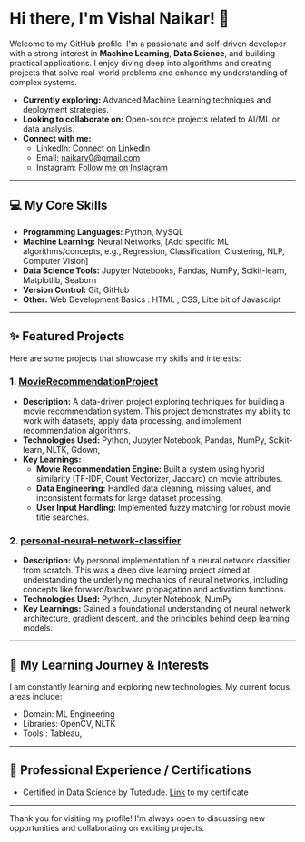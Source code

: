 # Hi there, I'm Vishal Naikar! 👋

Welcome to my GitHub profile. I'm a passionate and self-driven developer with a strong interest in **Machine Learning**, **Data Science**, and building practical applications. I enjoy diving deep into algorithms and creating projects that solve real-world problems and enhance my understanding of complex systems.

- **Currently exploring:** Advanced Machine Learning techniques and deployment strategies.
- **Looking to collaborate on:** Open-source projects related to AI/ML or data analysis.
- **Connect with me:**
  - LinkedIn: [Connect on LinkedIn](https://www.linkedin.com/in/vishal-naikar/)
  - Email: [naikarv0@gmail.com](mailto:naikarv0@gmail.com)
  - Instagram: [Follow me on Instagram](https://www.instagram.com/vishal_naikar/)
---

## 💻 My Core Skills

* **Programming Languages:** Python, MySQL 
* **Machine Learning:** Neural Networks, [Add specific ML algorithms/concepts, e.g., Regression, Classification, Clustering, NLP, Computer Vision]
* **Data Science Tools:** Jupyter Notebooks, Pandas, NumPy, Scikit-learn, Matplotlib, Seaborn
* **Version Control:** Git, GitHub
* **Other:** Web Development Basics : HTML , CSS, Litte bit of Javascript

---

## ✨ Featured Projects

Here are some projects that showcase my skills and interests:

### 1. [MovieRecommendationProject](https://github.com/WizenTree/MovieRecommendationProject)

* **Description:** A data-driven project exploring techniques for building a movie recommendation system. This project demonstrates my ability to work with datasets, apply data processing, and implement recommendation algorithms.
* **Technologies Used:** Python, Jupyter Notebook, Pandas, NumPy, Scikit-learn, NLTK, Gdown, 
* **Key Learnings:**
  - **Movie Recommendation Engine:** Built a system using hybrid similarity (TF-IDF, Count Vectorizer, Jaccard) on movie attributes.
  - **Data Engineering:** Handled data cleaning, missing values, and inconsistent formats for large dataset processing.
  - **User Input Handling:** Implemented fuzzy matching for robust movie title searches.

### 2. [personal-neural-network-classifier](https://github.com/WizenTree/personal-neural-network-classifier)

* **Description:** My personal implementation of a neural network classifier from scratch. This was a deep dive learning project aimed at understanding the underlying mechanics of neural networks, including concepts like forward/backward propagation and activation functions.
* **Technologies Used:** Python, Jupyter Notebook, NumPy
* **Key Learnings:** Gained a foundational understanding of neural network architecture, gradient descent, and the principles behind deep learning models.

---

## 🌱 My Learning Journey & Interests

I am constantly learning and exploring new technologies. My current focus areas include:
* Domain: ML Engineering
* Libraries: OpenCV, NLTK
* Tools : Tableau, 

---

## 🌟 Professional Experience / Certifications

* Certified in Data Science by Tutedude. [Link](https://ucarecdn.com/e9b2ed10-0c6c-46cb-b8cb-7aada4a3e91c/) to my certificate
---

Thank you for visiting my profile! I'm always open to discussing new opportunities and collaborating on exciting projects.
